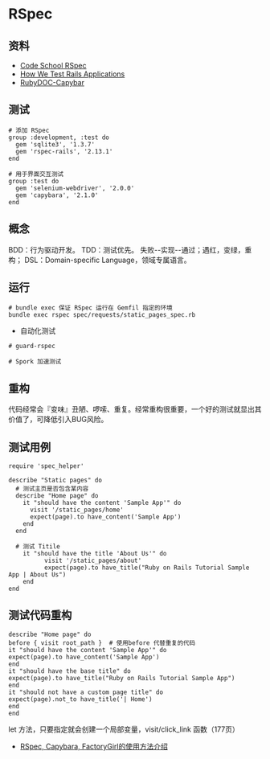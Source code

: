 # RSpec

## 资料

- [Code School RSpec](https://www.codeschool.com/courses/testing-with-rspec)
- [How We Test Rails Applications](https://robots.thoughtbot.com/how-we-test-rails-applications)
- [RubyDOC-Capybar](http://www.rubydoc.info/github/jnicklas/capybara/master/Capybara/Node/Finders)

## 测试

```
# 添加 RSpec
group :development, :test do
  gem 'sqlite3', '1.3.7'
  gem 'rspec-rails', '2.13.1'
end

# 用于界面交互测试
group :test do
  gem 'selenium-webdriver', '2.0.0'
  gem 'capybara', '2.1.0'
end
```

## 概念
BDD：行为驱动开发。
TDD：测试优先。
失败--实现--通过；遇红，变绿，重构；
DSL：Domain-specific Language，领域专属语言。

## 运行
```
# bundle exec 保证 RSpec 运行在 Gemfil 指定的环境
bundle exec rspec spec/requests/static_pages_spec.rb
```

- 自动化测试
```
# guard-rspec

# Spork 加速测试

```

## 重构
代码经常会『变味』丑陋、啰嗦、重复。经常重构很重要，一个好的测试就显出其价值了，可降低引入BUG风险。

## 测试用例
```
require 'spec_helper'

describe "Static pages" do
  # 测试主页是否包含某内容
  describe "Home page" do
    it "should have the content 'Sample App'" do
      visit '/static_pages/home'
      expect(page).to have_content('Sample App')
    end
  end

  # 测试 Titile
    it "should have the title 'About Us'" do
          visit '/static_pages/about'
          expect(page).to have_title("Ruby on Rails Tutorial Sample App | About Us")
    end
end
```

## 测试代码重构
```
describe "Home page" do
before { visit root_path }  # 使用before 代替重复的代码
it "should have the content 'Sample App'" do
expect(page).to have_content('Sample App')
end
it "should have the base title" do
expect(page).to have_title("Ruby on Rails Tutorial Sample App")
end
it "should not have a custom page title" do
expect(page).not_to have_title('| Home')
end
end
```

let 方法，只要指定就会创建一个局部变量，visit/click_link 函数（177页）

- [RSpec, Capybara, FactoryGirl的使用方法介绍](https://danielzhangqinglong.github.io/2015/03/03/rspec-capybara/)
